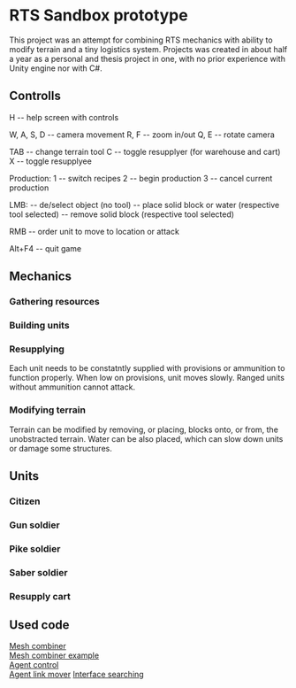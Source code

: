 # RTS Sandbox prototype
This project was an attempt for combining RTS mechanics with ability to modify terrain and a tiny logistics system. Projects was created in about half a year as a personal and thesis project in one, with no prior experience with Unity engine nor with C#.


## Controlls

H -- help screen with controls

W, A, S, D -- camera movement
R, F -- zoom in/out
Q, E -- rotate camera

TAB -- change terrain tool
C -- toggle resupplyer (for warehouse and cart)
X -- toggle resupplyee

Production:
1 -- switch recipes
2 -- begin production
3 -- cancel current production

LMB:
-- de/select object (no tool)
-- place solid block or water (respective tool selected)
-- remove solid block (respective tool selected)

RMB -- order unit to move to location or attack

Alt+F4 -- quit game

## Mechanics


### Gathering resources

### Building units

### Resupplying
Each unit needs to be constatntly supplied with provisions or ammunition to function properly. When low on provisions, unit moves slowly. Ranged units without ammunition cannot attack.

### Modifying terrain
Terrain can be modified by removing, or placing, blocks onto, or from, the unobstracted terrain. Water can be also placed, which can slow down units or damage some structures.


## Units


### Citizen

### Gun soldier

### Pike soldier

### Saber soldier

### Resupply cart



## Used code

[Mesh combiner](https://github.com/pharan/Unity-MeshSaver/blob/master/MeshSaver/Editor/MeshSaverEditor.cs)\
[Mesh combiner example](https://gist.github.com/yigiteren/551f693e62b5f39baaba7536fa2c4680)\
[Agent control](https://answers.unity.com/questions/1650130/change-agenttype-at-runtime.html)\
[Agent link mover](https://github.com/Unity-Technologies/NavMeshComponents/blob/master/Assets/Examples/Scripts/AgentLinkMover.cs)
[Interface searching](https://forum.unity.com/threads/how-to-get-all-components-on-an-object-that-implement-an-interface.101028/)

